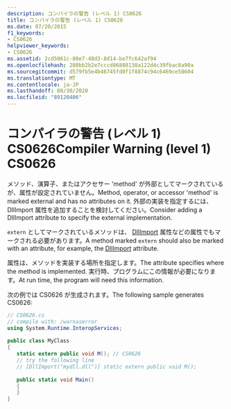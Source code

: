 ```yaml
---
description: コンパイラの警告 (レベル 1) CS0626
title: コンパイラの警告 (レベル 1) CS0626
ms.date: 07/20/2015
f1_keywords:
- CS0626
helpviewer_keywords:
- CS0626
ms.assetid: 2cd5061c-80e7-48d3-8d14-be7fc642af94
ms.openlocfilehash: 280bb2b2e7cccd86888138a122d4c39fbac8a90a
ms.sourcegitcommit: d579fb5e4b46745fd0f1f8874c94c6469ce58604
ms.translationtype: MT
ms.contentlocale: ja-JP
ms.lasthandoff: 08/30/2020
ms.locfileid: "89120406"
---
```

# <a name="compiler-warning-level-1-cs0626"></a><span data-ttu-id="03bc5-103">コンパイラの警告 (レベル 1) CS0626</span><span class="sxs-lookup"><span data-stu-id="03bc5-103">Compiler Warning (level 1) CS0626</span></span>

<span data-ttu-id="03bc5-104">メソッド、演算子、またはアクセサー 'method' が外部としてマークされているが、属性が設定されていません。</span><span class="sxs-lookup"><span data-stu-id="03bc5-104">Method, operator, or accessor 'method' is marked external and has no attributes on it.</span></span> <span data-ttu-id="03bc5-105">外部の実装を指定するには、DllImport 属性を追加することを検討してください。</span><span class="sxs-lookup"><span data-stu-id="03bc5-105">Consider adding a DllImport attribute to specify the external implementation.</span></span>
  
 <span data-ttu-id="03bc5-106">`extern` としてマークされているメソッドは、 [DllImport](xref:System.Runtime.InteropServices.DllImportAttribute) 属性などの属性でもマークされる必要があります。</span><span class="sxs-lookup"><span data-stu-id="03bc5-106">A method marked `extern` should also be marked with an attribute, for example, the [DllImport](xref:System.Runtime.InteropServices.DllImportAttribute) attribute.</span></span>
  
 <span data-ttu-id="03bc5-107">属性は、メソッドを実装する場所を指定します。</span><span class="sxs-lookup"><span data-stu-id="03bc5-107">The attribute specifies where the method is implemented.</span></span> <span data-ttu-id="03bc5-108">実行時、プログラムにこの情報が必要になります。</span><span class="sxs-lookup"><span data-stu-id="03bc5-108">At run time, the program will need this information.</span></span>  
  
 <span data-ttu-id="03bc5-109">次の例では CS0626 が生成されます。</span><span class="sxs-lookup"><span data-stu-id="03bc5-109">The following sample generates CS0626:</span></span>  
  
```csharp
// CS0626.cs  
// compile with: /warnaserror  
using System.Runtime.InteropServices;  
  
public class MyClass  
{  
   static extern public void M(); // CS0626  
   // try the following line  
   // [DllImport("mydll.dll")] static extern public void M();  
  
   public static void Main()  
   {  
   }  
}  
```

